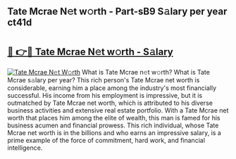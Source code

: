 ## Tate Mcrae N𝚎t w𝚘rth - Part-sB9 S𝚊lary per year ct41d

# <h2><a href="http://gc2g0f.nevu.top/?p=Tate+Mcrae">🔗 👉🔴 Tate Mcrae N𝚎t w𝚘rth - S𝚊lary</a></h2>

[![Tate Mcrae N𝚎t W𝚘rth](https://i.imgur.com/Oavwk0R.jpeg)](http://gc2g0f.nevu.top/?p=Tate+Mcrae)
What is Tate Mcrae n𝚎t w𝚘rth? What is Tate Mcrae s𝚊lary per year?
This rich person's Tate Mcrae net worth is considerable, earning him a place among the industry's most financially successful. His income from his employment is impressive, but it is outmatched by Tate Mcrae net worth, which is attributed to his diverse business activities and extensive real estate portfolio. With a Tate Mcrae net worth that places him among the elite of wealth, this man is famed for his business acumen and financial prowess. This rich individual, whose Tate Mcrae net worth is in the billions and who earns an impressive salary, is a prime example of the force of commitment, hard work, and financial intelligence.
